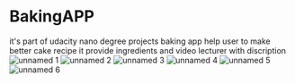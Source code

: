 # BakingAPP
it's part of udacity nano degree projects 
baking app help user to make better cake recipe it provide ingredients and video lecturer with discription   
![unnamed 1](https://user-images.githubusercontent.com/19701880/28811733-aacb1e9e-76ae-11e7-9620-c979df38f138.png)
![unnamed 2](https://user-images.githubusercontent.com/19701880/28811734-aacbf03a-76ae-11e7-832b-3e015999a808.png)
![unnamed 3](https://user-images.githubusercontent.com/19701880/28811731-aac936f6-76ae-11e7-81d1-f2b457564024.png)
![unnamed 4](https://user-images.githubusercontent.com/19701880/28811732-aacb119c-76ae-11e7-98c4-647b2b0a1d86.png)
![unnamed 5](https://user-images.githubusercontent.com/19701880/28811735-aacda150-76ae-11e7-8fa7-71579b64628f.png)
![unnamed 6](https://user-images.githubusercontent.com/19701880/28811736-aacebe78-76ae-11e7-9159-3e6d68df09de.png)
